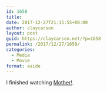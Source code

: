 ```yaml
---
id: 1658
title: 
date: 2017-12-27T21:15:55+00:00
author: claycarson
layout: post
guid: https://claycarson.net/?p=1658
permalink: /2017/12/27/1658/
categories:
  - Media
  - Movie
format: aside
---
```

I finished watching [Mother!](http://m.imdb.com/title/tt5109784/?ref=m_nv_sr_1).